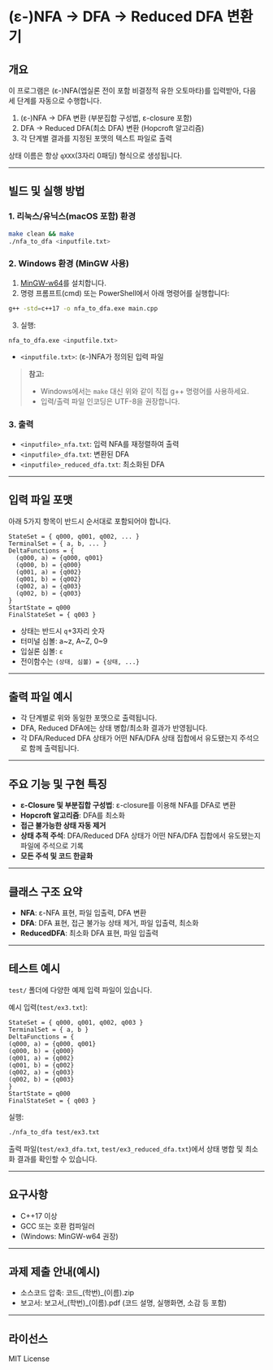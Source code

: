 # (ε-)NFA → DFA → Reduced DFA 변환기

## 개요
이 프로그램은 (ε-)NFA(엡실론 전이 포함 비결정적 유한 오토마타)를 입력받아, 다음 세 단계를 자동으로 수행합니다.
1. (ε-)NFA → DFA 변환 (부분집합 구성법, ε-closure 포함)
2. DFA → Reduced DFA(최소 DFA) 변환 (Hopcroft 알고리즘)
3. 각 단계별 결과를 지정된 포맷의 텍스트 파일로 출력

상태 이름은 항상 `qXXX`(3자리 0패딩) 형식으로 생성됩니다.

---

## 빌드 및 실행 방법

### 1. 리눅스/유닉스(macOS 포함) 환경
```sh
make clean && make
./nfa_to_dfa <inputfile.txt>
```

### 2. Windows 환경 (MinGW 사용)
1. [MinGW-w64](https://www.mingw-w64.org/)를 설치합니다.
2. 명령 프롬프트(cmd) 또는 PowerShell에서 아래 명령어를 실행합니다:
```sh
g++ -std=c++17 -o nfa_to_dfa.exe main.cpp
```
3. 실행:
```sh
nfa_to_dfa.exe <inputfile.txt>
```
- `<inputfile.txt>`: (ε-)NFA가 정의된 입력 파일

> **참고:**
> - Windows에서는 `make` 대신 위와 같이 직접 g++ 명령어를 사용하세요.
> - 입력/출력 파일 인코딩은 UTF-8을 권장합니다.

### 3. 출력
- `<inputfile>_nfa.txt`: 입력 NFA를 재정렬하여 출력
- `<inputfile>_dfa.txt`: 변환된 DFA
- `<inputfile>_reduced_dfa.txt`: 최소화된 DFA

---

## 입력 파일 포맷
아래 5가지 항목이 반드시 순서대로 포함되어야 합니다.

```
StateSet = { q000, q001, q002, ... }
TerminalSet = { a, b, ... }
DeltaFunctions = {
  (q000, a) = {q000, q001}
  (q000, b) = {q000}
  (q001, a) = {q002}
  (q001, b) = {q002}
  (q002, a) = {q003}
  (q002, b) = {q003}
}
StartState = q000
FinalStateSet = { q003 }
```
- 상태는 반드시 `q`+3자리 숫자
- 터미널 심볼: a~z, A~Z, 0~9
- 입실론 심볼: `ε`
- 전이함수는 `(상태, 심볼) = {상태, ...}`

---

## 출력 파일 예시
- 각 단계별로 위와 동일한 포맷으로 출력됩니다.
- DFA, Reduced DFA에는 상태 병합/최소화 결과가 반영됩니다.
- 각 DFA/Reduced DFA 상태가 어떤 NFA/DFA 상태 집합에서 유도됐는지 주석으로 함께 출력됩니다.

---

## 주요 기능 및 구현 특징
- **ε-Closure 및 부분집합 구성법**: ε-closure를 이용해 NFA를 DFA로 변환
- **Hopcroft 알고리즘**: DFA를 최소화
- **접근 불가능한 상태 자동 제거**
- **상태 추적 주석**: DFA/Reduced DFA 상태가 어떤 NFA/DFA 집합에서 유도됐는지 파일에 주석으로 기록
- **모든 주석 및 코드 한글화**

---

## 클래스 구조 요약
- **NFA**: ε-NFA 표현, 파일 입출력, DFA 변환
- **DFA**: DFA 표현, 접근 불가능 상태 제거, 파일 입출력, 최소화
- **ReducedDFA**: 최소화 DFA 표현, 파일 입출력

---

## 테스트 예시
`test/` 폴더에 다양한 예제 입력 파일이 있습니다.

예시 입력(`test/ex3.txt`):
```
StateSet = { q000, q001, q002, q003 }
TerminalSet = { a, b }
DeltaFunctions = {
(q000, a) = {q000, q001}
(q000, b) = {q000}
(q001, a) = {q002}
(q001, b) = {q002}
(q002, a) = {q003}
(q002, b) = {q003}
}
StartState = q000
FinalStateSet = { q003 }
```

실행:
```sh
./nfa_to_dfa test/ex3.txt
```

출력 파일(`test/ex3_dfa.txt`, `test/ex3_reduced_dfa.txt`)에서 상태 병합 및 최소화 결과를 확인할 수 있습니다.

---

## 요구사항
- C++17 이상
- GCC 또는 호환 컴파일러
- (Windows: MinGW-w64 권장)

---

## 과제 제출 안내(예시)
- 소스코드 압축: 코드_(학번)_(이름).zip
- 보고서: 보고서_(학번)_(이름).pdf (코드 설명, 실행화면, 소감 등 포함)

---

## 라이선스
MIT License 